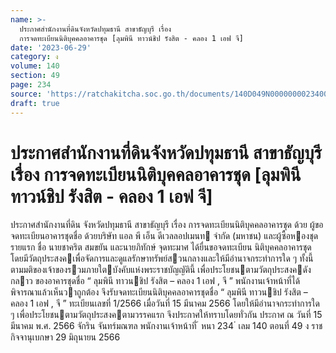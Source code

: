 ```yaml
---
name: >-
  ประกาศสำนักงานที่ดินจังหวัดปทุมธานี สาขาธัญบุรี เรื่อง
  การจดทะเบียนนิติบุคคลอาคารชุด [ลุมพินี ทาวน์ชิป รังสิต - คลอง 1 เอฟ จี]
date: '2023-06-29'
category: ง
volume: 140
section: 49
page: 234
source: 'https://ratchakitcha.soc.go.th/documents/140D049N0000000023400.pdf'
draft: true
---
```


# ประกาศสำนักงานที่ดินจังหวัดปทุมธานี สาขาธัญบุรี เรื่อง การจดทะเบียนนิติบุคคลอาคารชุด [ลุมพินี ทาวน์ชิป รังสิต - คลอง 1 เอฟ จี]

ประกาศสํานักงานที่ดิน จังหวัดปทุมธานี สาขาธัญบุรี เรื่อง การจดทะเบียนนิติบุคคลอาคารชุด ด้วย ผู้ขอจดทะเบียนอาคารชุดชื่อ ด้วยบริษัท แอล พี เอ็น ดีเวลลอปเมนท จํากัด (มหาชน) และผู้ซื้อหองชุดรายแรก ชื่อ นายชาคริต สมขยัน และนายภิทักษ์ จุดทะมาศ ได้ยื่นขอจดทะเบียน นิติบุคคลอาคารชุด โดยมีวัตถุประสงคเพื่อจัดการและดูแลรักษาทรัพย์สวนกลางและให้มีอํานาจกระทําการใด ๆ ทั้งนี้ ตามมติของเจ้าของรวมภายใตบังคับแห่งพระราชบัญญัตินี้ เพื่อประโยชนตามวัตถุประสงคดังกลาว ของอาคารชุดชื่อ “ ลุมพินี ทาวนชิป รังสิต – คลอง 1 เอฟ , จี ” พนักงานเจ้าหน้าที่ได้พิจารณาแล้วเห็นวาถูกต้อง จึงรับจดทะเบียนนิติบุคคลอาคารชุดชื่อ “ ลุมพินี ทาวนชิป รังสิต – คลอง 1 เอฟ , จี ” ทะเบียนเลขที่ 1/2566 เมื่อวันที่ 15 มีนาคม 2566 โดยให้มีอํานาจกระทําการใด ๆ เพื่อประโยชนตามวัตถุประสงคตามวรรคแรก จึงประกาศให้ทราบโดยทั่วกัน ประกาศ ณ วันที่ 15 มีนาคม พ.ศ. 2566 จักริน จันทร์มณฑล พนักงานเจ้าหน้าที่ ้ หนา 234 ่ เลม 140 ตอนที่ 49 ง ราชกิจจานุเบกษา 29 มิถุนายน 2566
